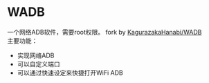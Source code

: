# WADB
一个网络ADB软件，需要root权限。 fork by [KagurazakaHanabi/WADB](https://github.com/KagurazakaHanabi/WADB)  
主要功能：
- 实现网络ADB
- 可以自定义端口
- 可以通过快速设定来快捷打开WiFi ADB


